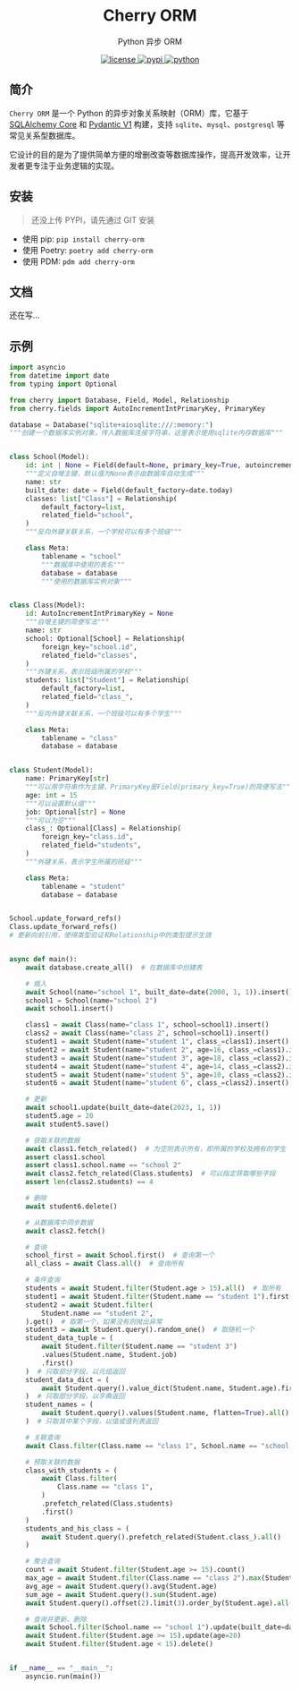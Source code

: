 <p align="center">
    <h1 align="center">Cherry ORM</h1>
    <p align="center">Python 异步 ORM</p>
</p>
<p align="center">
    <a href="./LICENSE">
        <img src="https://img.shields.io/github/license/CMHopeSunshine/cherry-orm.svg" alt="license">
    </a>
    <a href="https://pypi.python.org/pypi/cherry-orm">
        <img src="https://img.shields.io/pypi/v/cherry-orm.svg" alt="pypi">
    </a>
    <a href="https://www.python.org/">
        <img src="https://img.shields.io/badge/python-3.8+-blue.svg" alt="python">
    </a>
</p>

## 简介

`Cherry ORM` 是一个 Python 的异步对象关系映射（ORM）库，它基于 [SQLAlchemy Core](https://www.sqlalchemy.org/) 和 [Pydantic V1](https://docs.pydantic.dev/1.10/) 构建，支持 `sqlite`、`mysql`、`postgresql` 等常见关系型数据库。

它设计的目的是为了提供简单方便的增删改查等数据库操作，提高开发效率，让开发者更专注于业务逻辑的实现。

## 安装

> 还没上传 PYPI，请先通过 GIT   安装

- 使用 pip: `pip install cherry-orm`
- 使用 Poetry: `poetry add cherry-orm`
- 使用 PDM: `pdm add cherry-orm`

## 文档

还在写...

## 示例

```python
import asyncio
from datetime import date
from typing import Optional

from cherry import Database, Field, Model, Relationship
from cherry.fields import AutoIncrementIntPrimaryKey, PrimaryKey

database = Database("sqlite+aiosqlite:///:memory:")
"""创建一个数据库实例对象，传入数据库连接字符串，这里表示使用sqlite内存数据库"""


class School(Model):
    id: int | None = Field(default=None, primary_key=True, autoincrement=True)
    """定义自增主键，默认值为None表示由数据库自动生成"""
    name: str
    built_date: date = Field(default_factory=date.today)
    classes: list["Class"] = Relationship(
        default_factory=list,
        related_field="school",
    )
    """反向外键关联关系，一个学校可以有多个班级"""

    class Meta:
        tablename = "school"
        """数据库中使用的表名"""
        database = database
        """使用的数据库实例对象"""


class Class(Model):
    id: AutoIncrementIntPrimaryKey = None
    """自增主键的简便写法"""
    name: str
    school: Optional[School] = Relationship(
        foreign_key="school.id",
        related_field="classes",
    )
    """外键关系，表示班级所属的学校"""
    students: list["Student"] = Relationship(
        default_factory=list,
        related_field="class_",
    )
    """反向外键关联关系，一个班级可以有多个学生"""

    class Meta:
        tablename = "class"
        database = database


class Student(Model):
    name: PrimaryKey[str]
    """可以用字符串作为主键，PrimaryKey是Field(primary_key=True)的简便写法"""
    age: int = 15
    """可以设置默认值"""
    job: Optional[str] = None
    """可以为空"""
    class_: Optional[Class] = Relationship(
        foreign_key="class.id",
        related_field="students",
    )
    """外键关系，表示学生所属的班级"""

    class Meta:
        tablename = "student"
        database = database


School.update_forward_refs()
Class.update_forward_refs()
# 更新向前引用，使得类型验证和Relationship中的类型提示生效


async def main():
    await database.create_all()  # 在数据库中创建表

    # 插入
    await School(name="school 1", built_date=date(2000, 1, 1)).insert()
    school1 = School(name="school 2")
    await school1.insert()

    class1 = await Class(name="class 1", school=school1).insert()
    class2 = await Class(name="class 2", school=school1).insert()
    student1 = await Student(name="student 1", class_=class1).insert()
    student2 = await Student(name="student 2", age=16, class_=class1).insert()
    student3 = await Student(name="student 3", age=18, class_=class2).insert()
    student4 = await Student(name="student 4", age=14, class_=class2).insert()
    student5 = await Student(name="student 5", age=10, class_=class2).insert()
    student6 = await Student(name="student 6", class_=class2).insert()

    # 更新
    await school1.update(built_date=date(2023, 1, 1))
    student5.age = 20
    await student5.save()

    # 获取关联的数据
    await class1.fetch_related()  # 为空则表示所有，即所属的学校及拥有的学生
    assert class1.school
    assert class1.school.name == "school 2"
    await class2.fetch_related(Class.students)  # 可以指定获取哪些字段
    assert len(class2.students) == 4

    # 删除
    await student6.delete()

    # 从数据库中同步数据
    await class2.fetch()

    # 查询
    school_first = await School.first()  # 查询第一个
    all_class = await Class.all()  # 查询所有

    # 条件查询
    students = await Student.filter(Student.age > 15).all()  # 取所有
    student1 = await Student.filter(Student.name == "student 1").first()  # 取第一个
    student2 = await Student.filter(
        Student.name == "student 2",
    ).get()  # 取第一个，如果没有则抛出异常
    student3 = await Student.query().random_one()  # 取随机一个
    student_data_tuple = (
        await Student.filter(Student.name == "student 3")
        .values(Student.name, Student.job)
        .first()
    )  # 只取部分字段，以元组返回
    student_data_dict = (
        await Student.query().value_dict(Student.name, Student.age).first()
    )  # 只取部分字段，以字典返回
    student_names = (
        await Student.query().values(Student.name, flatten=True).all()
    )  # 只取其中某个字段，以值或值列表返回

    # 关联查询
    await Class.filter(Class.name == "class 1", School.name == "school 1").first()

    # 预取关联的数据
    class_with_students = (
        await Class.filter(
            Class.name == "class 1",
        )
        .prefetch_related(Class.students)
        .first()
    )
    students_and_his_class = (
        await Student.query().prefetch_related(Student.class_).all()
    )

    # 聚合查询
    count = await Student.filter(Student.age >= 15).count()
    max_age = await Student.filter(Class.name == "class 2").max(Student.age)
    avg_age = await Student.query().avg(Student.age)
    sum_age = await Student.query().sum(Student.age)
    await Student.query().offset(2).limit(3).order_by(Student.age).all()

    # 查询并更新、删除
    await School.filter(School.name == "school 1").update(built_date=date.today())
    await Student.filter(Student.age >= 15).update(age=20)
    await Student.filter(Student.age < 15).delete()


if __name__ == "__main__":
    asyncio.run(main())
```
